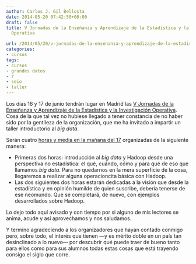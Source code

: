 ```yaml
---
author: Carlos J. Gil Bellosta
date: 2014-05-20 07:42:50+00:00
draft: false
title: V Jornadas de la Enseñanza y Aprendizaje de la Estadística y la Investigación
  Operativa

url: /2014/05/20/v-jornadas-de-la-ensenanza-y-aprendizaje-de-la-estadistica-y-la-investigacion-operativa-2/
categories:
- cursos
tags:
- cursos
- grandes datos
- r
- seio
- taller
---
```


Los días 16 y 17 de junio tendrán lugar en Madrid las [V Jornadas de la Enseñanza y Aprendizaje de la Estadística y la Investigación Operativa](http://www.defensa.gob.es/genaeio2014/index.html). Cosa de la que tal vez no hubiese llegado a tener constancia de no haber sido por la gentileza de la organización, que me ha invitado a impartir un taller introductorio al _big data_.

Serán cuatro [horas y media en la mañana del 17](http://www.defensa.gob.es/genaeio2014/html/programa.html) organizadas de la siguiente manera:

* Primeras dos horas: introducción al _big data_ y Hadoop desde una perspectiva no estadística: el qué, cuándo, cómo y para qué de eso que llamamos _big data_. Para no quedarnos en la mera superficie de la cosa, llegaremos a realizar alguna operacioncita básica con Hadoop.
* Las dos siguientes dos horas estarán dedicadas a la visión que desde la estadística y en opinión humilde de quien suscribe, debería tenerse de ese neomundo. Que se completará, de nuevo, con ejemplos desarrollados sobre Hadoop.

Lo dejo todo aquí avisado y con tiempo por si alguno de mis lectores se anima, acude y así aprovechamos y nos saludamos.

Y termino agradeciendo a los organizadores que hayan contado conmigo pero, sobre todo, el interés que tienen —y es mérito doble en un país tan desinclinado a lo nuevo— por descubrir qué puede traer de bueno tanto para ellos como para sus alumnos todas estas cosas que está trayendo consigo el siglo que corre.
